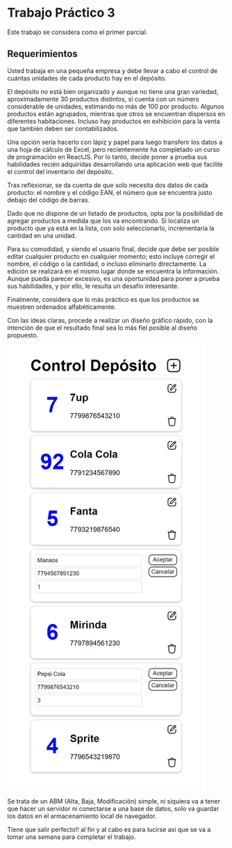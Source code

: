 # Trabajo Práctico 3

Este trabajo se considera como el primer parcial.

## Requerimientos
Usted trabaja en una pequeña empresa y debe llevar a cabo el control de cuántas unidades de cada producto hay en el depósito.

El depósito no está bien organizado y aunque no tiene una gran variedad, aproximadamente 30 productos distintos, sí cuenta con un número considerable de unidades, estimando no más de 100 por producto. Algunos productos están agrupados, mientras que otros se encuentran dispersos en diferentes habitaciones. Incluso hay productos en exhibición para la venta que también deben ser contabilizados.

Una opción sería hacerlo con lápiz y papel para luego transferir los datos a una hoja de cálculo de Excel, pero recientemente ha completado un curso de programación en ReactJS. Por lo tanto, decide poner a prueba sus habilidades recién adquiridas desarrollando una aplicación web que facilite el control del inventario del depósito.

Tras reflexionar, se da cuenta de que solo necesita dos datos de cada producto: el nombre y el código EAN, el número que se encuentra justo debajo del código de barras.

Dado que no dispone de un listado de productos, opta por la posibilidad de agregar productos a medida que los va encontrando. Si localiza un producto que ya está en la lista, con solo seleccionarlo, incrementaría la cantidad en una unidad.

Para su comodidad, y siendo el usuario final, decide que debe ser posible editar cualquier producto en cualquier momento; esto incluye corregir el nombre, el código o la cantidad, o incluso eliminarlo directamente. La edición se realizará en el mismo lugar donde se encuentra la información. Aunque pueda parecer excesivo, es una oportunidad para poner a prueba sus habilidades, y por ello, le resulta un desafío interesante.

Finalmente, considera que lo más práctico es que los productos se muestren ordenados alfabéticamente.

Con las ideas claras, procede a realizar un diseño gráfico rápido, con la intención de que el resultado final sea lo más fiel posible al diseño propuesto.

![Diseño](control-deposito.png)

Se trata de un ABM (Alta, Baja, Modificación) simple, ni siquiera va a tener que hacer un servidor ni conectarse a una base de datos, solo va guardar los datos en el armacenamiento local de navegador. 

Tiene que salir perfecto!! al fin y al cabo es para lucirse asi que se va a tomar una semana para completar el trabajo.

